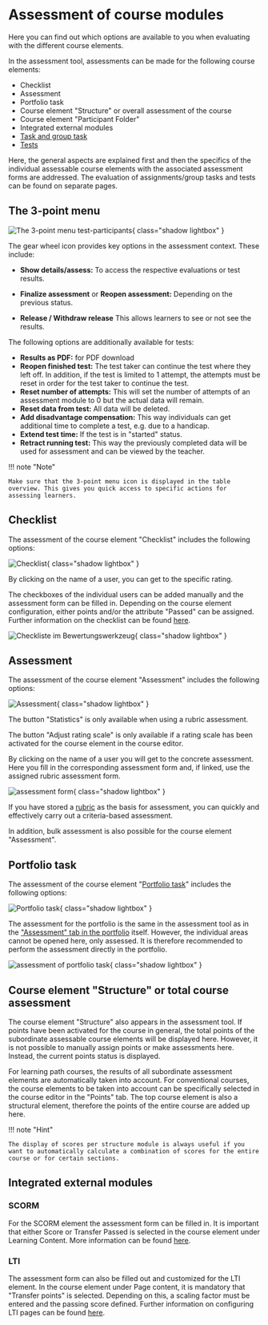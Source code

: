# Assessment of course modules

Here you can find out which options are available to you when evaluating with the different course elements.

In the assessment tool, assessments can be made for the following course elements:

  * Checklist
  * Assessment
  * Portfolio task
  * Course element "Structure" or overall assessment of the course
  * Course element "Participant Folder"
  * Integrated external modules
  * [Task and group task](Assessing_tasks_and_group_tasks.md) 
  * [Tests](Assessing_tests.md)

Here, the general aspects are explained first and then the specifics of the individual assessable course elements with the associated assessment forms are addressed. The evaluation of assignments/group tasks and tests can be found on separate pages. 

## The 3-point menu
![The 3-point menu test-participants](assets/Bewertungswerkzeug_3_Punkte_en.png){ class="shadow lightbox" }

The gear wheel icon provides key options in the assessment context. These include:

  * **Show details/assess:** To access the respective evaluations or test results.
  
  * **Finalize assessment** or **Reopen assessment:** Depending on the previous status.
  
  * **Release / Withdraw release** This allows learners to see or not see the results.

The following options are additionally available for tests: 

  * **Results as PDF:** for PDF download
   * **Reopen finished test:** The test taker can continue the test where they left off. In addition, if the test is limited to 1 attempt, the attempts must be reset in order for the test taker to continue the test.
  * **Reset number of attempts:** This will set the number of attempts of an assessment module to 0 but the actual data will remain.
  * **Reset data from test:** All data will be deleted.
  * **Add disadvantage compensation:** This way individuals can get additional time to complete a test, e.g. due to a handicap.
   * **Extend test time:** If the test is in "started" status.
  * **Retract running test:** This way the previously completed data will be used for assessment and can be viewed by the teacher.

 !!! note "Note"

    Make sure that the 3-point menu icon is displayed in the table overview. This gives you quick access to specific actions for assessing learners.



## Checklist
The assessment of the course element "Checklist" includes the following options:

![Checklist](assets/Bewertungswerkzeug_Checkliste172_en.png){ class="shadow lightbox" }

By clicking on the name of a user, you can get to the specific rating.

The checkboxes of the individual users can be added manually and the assessment form can be filled in. Depending on the course element configuration, either points and/or the attribute "Passed" can be assigned. Further information on the checklist can be found [here](../learningresources/Course_Element_Checklist.md).

![Checkliste im Bewertungswerkzeug](assets/Checkliste_Bewertungsformular.png){ class="shadow lightbox" }

## Assessment
The assessment of the course element "Assessment" includes the following options:

![Assessment](assets/Bewertungswerkzeug_assessment_en.png){ class="shadow lightbox" }

The button "Statistics" is only available when using a rubric assessment.

The button "Adjust rating scale" is only available if a rating scale has been activated for the course element in the course editor. 

By clicking on the name of a user you will get to the concrete assessment. Here you fill in the corresponding assessment form and, if linked, use the assigned rubric assessment form.

![assessment form](assets/Bewertung_Bewerutngsformular_mit_Rubrik.png){ class="shadow lightbox" }

If you have stored a [rubric](../learningresources/Rubric.md) as the basis for assessment, you can quickly and effectively carry out a criteria-based assessment.

In addition, bulk assessment is also possible for the course element "Assessment".

## Portfolio task
The assessment of the course element "[Portfolio task](../learningresources/Creating_Portfolio_Tasks.md)" includes the following options:

![Portfolio task](assets/Portfolioaufgabe_Bewertung.png){ class="shadow lightbox" }

The assessment for the portfolio is the same in the assessment tool as in the ["Assessment" tab in the portfolio](../learningresources/Portfolio_assignment_Grading.md) itself. However, the individual areas cannot be opened here, only assessed. It is therefore recommended to perform the assessment directly in the portfolio.

![assessment of portfolio task](assets/Portfolioaufgabe172.png){ class="shadow lightbox" }

## Course element "Structure" or total course assessment

The course element "Structure" also appears in the assessment tool. If points have been activated for the course in general, the total points of the subordinate assessable course elements will be displayed here. However, it is not possible to manually assign points or make assessments here. Instead, the current points status is displayed. 

For learning path courses, the results of all subordinate assessment elements are automatically taken into account. For conventional courses, the course elements to be taken into account can be specifically selected in the course editor in the "Points" tab. The top course element is also a structural element, therefore the points of the entire course are added up here.

!!! note "Hint"

    The display of scores per structure module is always useful if you want to automatically calculate a combination of scores for the entire course or for certain sections.

## Integrated external modules
###  SCORM
For the SCORM element the assessment form can be filled in. It is important that either Score or Transfer Passed is selected in the course element under Learning Content. More information can be found [here](../learningresources/Course_Element_SCORM_Learning_Content.md).

### LTI
The assessment form can also be filled out and customized for the LTI element. In the course element under Page content, it is mandatory that "Transfer points" is selected. Depending on this, a scaling factor must be entered and the passing score defined. Further information on configuring LTI pages can be found [here](../learningresources/Course_Element_LTI_Page.md).